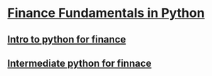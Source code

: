 # [Finance Fundamentals in Python](https://app.datacamp.com/learn/skill-tracks/finance-fundamentals-in-python?version=1)

## [Intro to python for finance](https://www.datacamp.com/courses/introduction-to-python-for-finance)

## [Intermediate python for finnace](https://www.datacamp.com/courses/intermediate-python-for-finance)